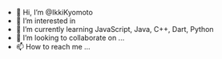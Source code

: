 - 👋 Hi, I’m @IkkiKyomoto
- 👀 I’m interested in 
- 🌱 I’m currently learning JavaScript, Java, C++, Dart, Python
- 💞️ I’m looking to collaborate on ...
- 📫 How to reach me ...

<!---
IkkiKyomoto/IkkiKyomoto is a ✨ special ✨ repository because its `README.md` (this file) appears on your GitHub profile.
You can click the Preview link to take a look at your changes.
--->
